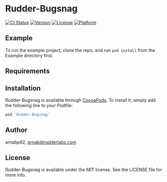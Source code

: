 # Rudder-Bugsnag

[![CI Status](https://img.shields.io/travis/arnabp92/Rudder-Bugsnag.svg?style=flat)](https://travis-ci.org/arnabp92/Rudder-Bugsnag)
[![Version](https://img.shields.io/cocoapods/v/Rudder-Bugsnag.svg?style=flat)](https://cocoapods.org/pods/Rudder-Bugsnag)
[![License](https://img.shields.io/cocoapods/l/Rudder-Bugsnag.svg?style=flat)](https://cocoapods.org/pods/Rudder-Bugsnag)
[![Platform](https://img.shields.io/cocoapods/p/Rudder-Bugsnag.svg?style=flat)](https://cocoapods.org/pods/Rudder-Bugsnag)

## Example

To run the example project, clone the repo, and run `pod install` from the Example directory first.

## Requirements

## Installation

Rudder-Bugsnag is available through [CocoaPods](https://cocoapods.org). To install
it, simply add the following line to your Podfile:

```ruby
pod 'Rudder-Bugsnag'
```

## Author

arnabp92, arnab@rudderlabs.com

## License

Rudder-Bugsnag is available under the MIT license. See the LICENSE file for more info.

